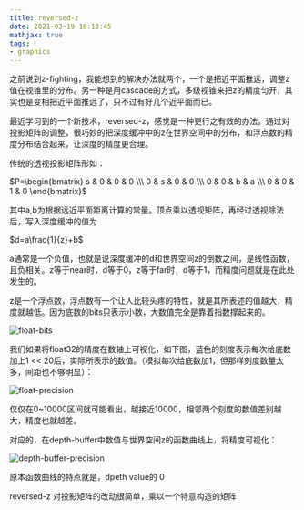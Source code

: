 ```yaml
---
title: reversed-z
date: 2021-03-19 18:13:45
mathjax: true
tags:
- graphics
---
```


之前说到z-fighting，我能想到的解决办法就两个，一个是把近平面推远，调整z值在视锥里的分布。另一种是用cascade的方式，多级视锥来把z的精度匀开，其实也是变相把近平面推远了，只不过有好几个近平面而已。

最近学习到的一个新技术，reversed-z，感觉是一种更行之有效的办法。通过对投影矩阵的调整，很巧妙的把深度缓冲中的z在世界空间中的分布，和浮点数的精度分布结合起来，让深度的精度更合理。

传统的透视投影矩阵形如：

$P=\begin{bmatrix} s & 0 & 0 & 0 \\\ 0 & s & 0 & 0 \\\ 0 & 0 & b & a \\\ 0 & 0 & 1 & 0
\end{bmatrix}$

其中a,b为根据远近平面距离计算的常量。顶点乘以透视矩阵，再经过透视除法后，写入深度缓冲的值为

 $d=a\frac{1}{z}+b$

a通常是一个负值，也就是说深度缓冲的d和世界空间z的倒数之间，是线性函数，且负相关。z等于near时，d等于0，z等于far时，d等于1，而精度问题就是在此处发生的。

z是一个浮点数，浮点数有一个让人比较头疼的特性，就是其所表述的值越大，精度就越低。因为底数的bits只表示小数，大数值完全是靠着指数撑起来的。

![float-bits](https://bl3301files.storage.live.com/y4m12E6E-flIVXMTTnJE9UJD3fkbQSS-T71vOR4zljvCxrtOaiI51cOIuuaNnPBvf68pPku_UhGOm5w-h4izkQM74rhlmq132FeFFrtPPfWlr1rnpbkaIn4xfGD58GvXGLUjO2khu_QZfZFBtUfP5fJqhuYOrMjp3jLIF3c0pH96NYVugQt3zjzpA4luSNMCvXg?width=948&height=204&cropmode=none)

我们如果将float32的精度在数轴上可视化，如下图，蓝色的刻度表示每次给底数加上1 << 20后，实际所表示的数值。（模拟每次给底数加1，但那样刻度数量太多，间距也不够明显）：

![float-precision](https://bl3301files.storage.live.com/y4mZs9BaRFkk6zfsKuDVtSFfzseIipDkX0_REULMj33JpkrtclBKsszVN510SzDm4ZcUrIxbRaqEdxxyfEGGNXPXLuUiugXMARdxgECRG9vEc4EVxID-s-mnWwj638fRoU32fbI9MqYxtvEd9CJJlz3Bt17fyx8lM8nslBMBe_dU1PukDoQGA4EpfLcSHvr9t_s?width=1080&height=109&cropmode=none)

仅仅在0~10000区间就可能看出，越接近10000，相邻两个刻度的数值差别越大，精度也就越差。

对应的，在depth-buffer中数值与世界空间z的函数曲线上，将精度可视化：

![depth-buffer-precision](https://bl3301files.storage.live.com/y4m3oRe2dinbk00w5sa-30BowrhBQCs4jcyrkhPckcdMp6f3JDUXLx2qZwrE8OfcjATpVLGEMQlPzDmFApk_iBceLoO9s1sMpiihiomsdbBH5TIKWYv5QS7NUXU0MCLxiEez8vC8hzIRmmjKCEloDKJRdqLTzDwMJaOX279O6R-pllDnaheN1sSg89BHO_7LAHu?width=1440&height=720&cropmode=none)

原本函数曲线的特点就是，dpeth value的 0

reversed-z 对投影矩阵的改动很简单，乘以一个特意构造的矩阵